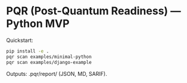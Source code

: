 # PQR (Post-Quantum Readiness) — Python MVP

Quickstart:
```bash
pip install -e .
pqr scan examples/minimal-python
pqr scan examples/django-example
```

Outputs: .pqr/report/ (JSON, MD, SARIF).
